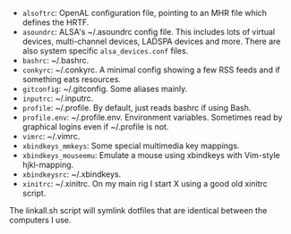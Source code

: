 * `alsoftrc`: OpenAL configuration file, pointing to an MHR file which defines the HRTF.
* `asoundrc`: ALSA's ~/.asoundrc config file. This includes lots of virtual devices, multi-channel devices, LADSPA devices and more. There are also system specific `alsa_devices.conf` files.
* `bashrc`: ~/.bashrc.
* `conkyrc`: ~/.conkyrc. A minimal config showing a few RSS feeds and if something eats resources.
* `gitconfig`: ~/.gitconfig. Some aliases mainly.
* `inputrc`: ~/.inputrc.
* `profile`: ~/.profile. By default, just reads bashrc if using Bash.
* `profile.env`: ~/.profile.env. Environment variables. Sometimes read by graphical logins even if ~/.profile is not.
* `vimrc`: ~/.vimrc.
* `xbindkeys_mmkeys`: Some special multimedia key mappings.
* `xbindkeys_mouseemu`: Emulate a mouse using xbindkeys with Vim-style hjkl-mapping.
* `xbindkeysrc`: ~/.xbindkeys.
* `xinitrc`: ~/.xinitrc. On my main rig I start X using a good old xinitrc script.

The linkall.sh script will symlink dotfiles that are identical between the computers I use.
